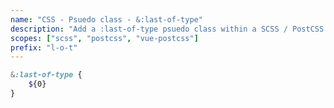 ```yaml
---
name: "CSS - Psuedo class - &:last-of-type"
description: "Add a :last-of-type psuedo class within a SCSS / PostCSS nested selector"
scopes: ["scss", "postcss", "vue-postcss"]
prefix: "l-o-t"
---
```


```scss
&:last-of-type {
	${0}
}
```
